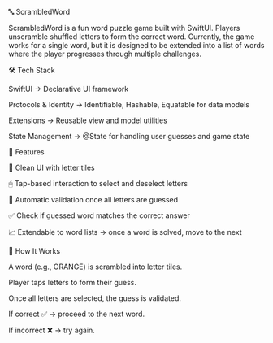 🔤 ScrambledWord

ScrambledWord is a fun word puzzle game built with SwiftUI.
Players unscramble shuffled letters to form the correct word. Currently, the game works for a single word, but it is designed to be extended into a list of words where the player progresses through multiple challenges.



🛠 Tech Stack

SwiftUI → Declarative UI framework

Protocols & Identity → Identifiable, Hashable, Equatable for data models

Extensions → Reusable view and model utilities

State Management → @State for handling user guesses and game state



🚀 Features

🎨 Clean UI with letter tiles

🖱 Tap-based interaction to select and deselect letters

🔄 Automatic validation once all letters are guessed

✅ Check if guessed word matches the correct answer

📈 Extendable to word lists → once a word is solved, move to the next




📖 How It Works

A word (e.g., ORANGE) is scrambled into letter tiles.

Player taps letters to form their guess.

Once all letters are selected, the guess is validated.

If correct ✅ → proceed to the next word.

If incorrect ❌ → try again.
